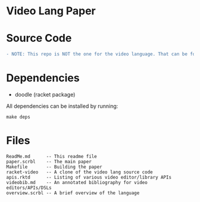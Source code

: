 Video Lang Paper
================

Source Code
===========
```diff
- NOTE: This repo is NOT the one for the video language. That can be found at: https://github.com/leifandersen/racket-video
```


Dependencies
============

* doodle (racket package)

All dependencies can be installed by running:

```
make deps
```

Files
=====

    ReadMe.md      -- This readme file
    paper.scrbl    -- The main paper
    Makefile       -- Building the paper
    racket-video   -- A clone of the video lang source code
    apis.rktd      -- Listing of various video editor/library APIs
    videobib.md    -- An annotated bibliography for video editors/APIs/DSLs
    overview.scrbl -- A brief overview of the language
